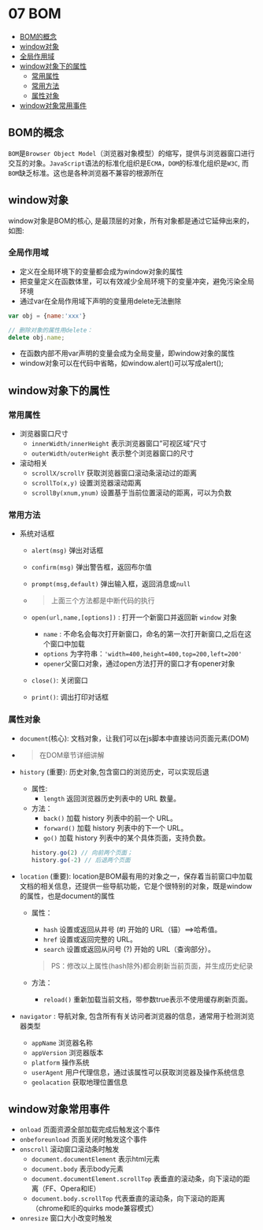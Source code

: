# 07 BOM
- [BOM的概念](#BOM的概念)
- [window对象](#window对象)
- [全局作用域](#全局作用域)
- [window对象下的属性](#window对象下的属性)
    - [常用属性](#常用属性)
    - [常用方法](#常用方法)
    - [属性对象](#属性对象)
- [window对象常用事件](#window对象常用事件)

<src-MetaChange></src-MetaChange>

## BOM的概念
`BOM`是`Browser Object Model`（浏览器对象模型）的缩写，提供与浏览器窗口进行交互的对象。`JavaScript`语法的标准化组织是E`CMA`，`DOM`的标准化组织是`W3C`, 而`BOM`缺乏标准。这也是各种浏览器不兼容的根源所在
## window对象
window对象是BOM的核心, 是最顶层的对象，所有对象都是通过它延伸出来的，如图:

### 全局作用域
- 定义在全局环境下的变量都会成为window对象的属性
- 把变量定义在函数体里，可以有效减少全局环境下的变量冲突，避免污染全局环境
- 通过var在全局作用域下声明的变量用delete无法删除

```js
var obj = {name:'xxx'}

// 删除对象的属性用delete：
delete obj.name;
```
- 在函数内部不用var声明的变量会成为全局变量，即window对象的属性
- window对象可以在代码中省略，如window.alert()可以写成alert();

## window对象下的属性
### 常用属性
- 浏览器窗口尺寸
    - `innerWidth/innerHeight` 表示浏览器窗口”可视区域”尺寸
    - `outerWidth/outerHeight` 表示整个浏览器窗口的尺寸
- 滚动相关
    - `scrollX/scrollY` 获取浏览器窗口滚动条滚动过的距离
    - `scrollTo(x,y)`   设置浏览器滚动距离
    - `scrollBy(xnum,ynum)` 设置基于当前位置滚动的距离，可以为负数

### 常用方法
- 系统对话框
    - `alert(msg)` 弹出对话框
    - `confirm(msg)` 弹出警告框，返回布尔值
    - `prompt(msg,default)` 弹出输入框，返回消息或`null`
    - > 上面三个方法都是中断代码的执行
    
    - `open(url,name,[options])` : 打开一个新窗口并返回新 `window` 对象
        - `name` : 不命名会每次打开新窗口，命名的第一次打开新窗口,之后在这个窗口中加载
        - `options` 为字符串：`'width=400,height=400,top=200,left=200'`
        - `opener`父窗口对象，通过open方法打开的窗口才有opener对象
    - `close()`: 关闭窗口
    - `print()`: 调出打印对话框


### 属性对象
- `document`(核心): 文档对象，让我们可以在js脚本中直接访问页面元素(DOM)
- > 在DOM章节详细讲解

- `history` (重要): 历史对象,包含窗口的浏览历史，可以实现后退
    - 属性:
        - `length` 返回浏览器历史列表中的 URL 数量。
    - 方法：
        - `back()` 加载 history 列表中的前一个 URL。
        - `forward()` 加载 history 列表中的下一个 URL。
        - `go()` 加载 history 列表中的某个具体页面，支持负数。
        ```js
        history.go(2) // 向前两个页面；
        history.go(-2) // 后退两个页面
        ```
- `location` (重要): location是BOM最有用的对象之一，保存着当前窗口中加载文档的相关信息，还提供一些导航功能，它是个很特别的对象，既是window的属性，也是document的属性  
    - 属性：    
        - `hash` 设置或返回从井号 (#) 开始的 URL（锚）==&gt;哈希值。
        - `href` 设置或返回完整的 URL。
        - `search` 设置或返回从问号 (?) 开始的 URL（查询部分）。
        
        > PS：修改以上属性(hash除外)都会刷新当前页面，并生成历史纪录
        
    - 方法：
        - `reload()`  重新加载当前文档，带参数true表示不使用缓存刷新页面。

- `navigator` : 导航对象, 包含所有有关访问者浏览器的信息，通常用于检测浏览器类型
    - `appName` 浏览器名称
    - `appVersion` 浏览器版本
    - `platform` 操作系统
    - `userAgent` 用户代理信息，通过该属性可以获取浏览器及操作系统信息
    - `geolacation` 获取地理位置信息


## window对象常用事件
- `onload` 页面资源全部加载完成后触发这个事件
- `onbeforeunload` 页面关闭时触发这个事件
- `onscroll` 滚动窗口滚动条时触发
    - `document.documentElement` 表示html元素
    - `document.body` 表示body元素
    - `document.documentElement.scrollTop` 表垂直的滚动条，向下滚动的距离（FF、Opera和IE）
    - `document.body.scrollTop` 代表垂直的滚动条，向下滚动的距离（chrome和IE的quirks mode兼容模式）
- `onresize` 窗口大小改变时触发 
